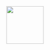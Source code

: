 <div id="header" align="center">
  <img src="https://media.giphy.com/media/of43wZ8LZYPGhLeXh7/giphy.gif" width="100"/>
</div>
